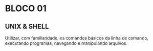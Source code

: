 # BLOCO 01

## UNIX & SHELL

Utilizar, com familiaridade, os comandos básicos da linha de comando,
executando programas, navegando e manipulando arquivos.